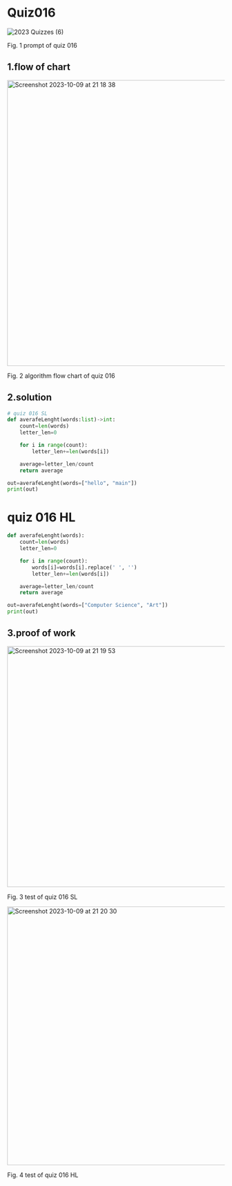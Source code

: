 # Quiz016
![2023  Quizzes (6)](https://github.com/Happa1/unit1-2024/assets/142579414/263e9832-d0ef-499b-a9e0-54a2892f98d6)

Fig. 1 prompt of quiz 016

## 1.flow of chart
<img width="661" alt="Screenshot 2023-10-09 at 21 18 38" src="https://github.com/Happa1/unit1-2024/assets/142579414/caab8662-8e3c-4697-a77e-dc6dca3141fd">

Fig. 2 algorithm flow chart of quiz 016

## 2.solution
```.py
# quiz 016 SL
def averafeLenght(words:list)->int:
    count=len(words)
    letter_len=0

    for i in range(count):
        letter_len+=len(words[i])

    average=letter_len/count
    return average

out=averafeLenght(words=["hello", "main"])
print(out)
```

# quiz 016 HL
```.py
def averafeLenght(words):
    count=len(words)
    letter_len=0

    for i in range(count):
        words[i]=words[i].replace(' ', '')
        letter_len+=len(words[i])

    average=letter_len/count
    return average

out=averafeLenght(words=["Computer Science", "Art"])
print(out)
```

## 3.proof of work
<img width="557" alt="Screenshot 2023-10-09 at 21 19 53" src="https://github.com/Happa1/unit1-2024/assets/142579414/159770b8-37a4-402f-9bdf-23e86367adfa">

Fig. 3 test of quiz 016 SL

<img width="598" alt="Screenshot 2023-10-09 at 21 20 30" src="https://github.com/Happa1/unit1-2024/assets/142579414/b081d8a2-3e48-4d52-9fe5-e48eaed8a1a0">

Fig. 4 test of quiz 016 HL
